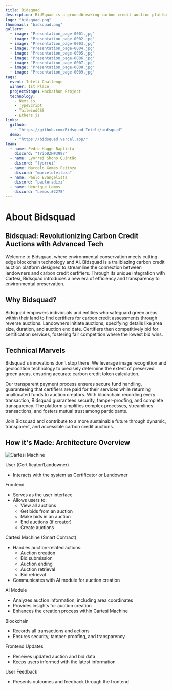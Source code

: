 ```yaml
---
title: Bidsquad
description: BidSquad is a groundbreaking carbon credit auction platform that leverages the power of blockchain technology and AI to conduct reverse auctions for carbon credit certification.
logo: "bidsquad.png"
thumbnail: "bidsquad.png"
gallery:
  - image: "Presentation_page-0001.jpg"
  - image: "Presentation_page-0002.jpg"
  - image: "Presentation_page-0003.jpg"
  - image: "Presentation_page-0004.jpg"
  - image: "Presentation_page-0005.jpg"
  - image: "Presentation_page-0006.jpg"
  - image: "Presentation_page-0007.jpg"
  - image: "Presentation_page-0008.jpg"
  - image: "Presentation_page-0009.jpg"
tags:
  event: Inteli Challenge
  winner: 1st Place
  projectStage: Hackathon Project
  technology:
    - Next.js
    - TypeScript
    - TailwindCSS
    - Ethers.js
links:
  github:
    - "https://github.com/Bidsquad-Inteli/bidsquad"
  demo:
    - "https://bidsquad.vercel.app/"
team:
  - name: Pedro Hagge Baptista
    discord: "TrioDZN#3997"
  - name: Lyorrei Shono Quintão
    discord: "lyorrei"
  - name: Marcelo Gomes Feitoza
    discord: "marcelofeitoza"
  - name: Paulo Evangelista
    discord: "pauleradixz"
  - name: Henrique Lemos
    discord: "Lemos.#2278"
---
```


# About Bidsquad

## Bidsquad: Revolutionizing Carbon Credit Auctions with Advanced Tech

Welcome to Bidsquad, where environmental conservation meets cutting-edge blockchain technology and AI. Bidsquad is a trailblazing carbon credit auction platform designed to streamline the connection between landowners and carbon credit certifiers. Through its unique integration with Cartesi, Bidsquad introduces a new era of efficiency and transparency to environmental preservation.

## Why Bidsquad?

Bidsquad empowers individuals and entities who safeguard green areas within their land to find certifiers for carbon credit assessments through reverse auctions. Landowners initiate auctions, specifying details like area size, duration, and auction end date. Certifiers then competitively bid for certification services, fostering fair competition where the lowest bid wins.

## Technical Marvels

Bidsquad's innovations don't stop there. We leverage image recognition and geolocation technology to precisely determine the extent of preserved green areas, ensuring accurate carbon credit token calculation.

Our transparent payment process ensures secure fund handling, guaranteeing that certifiers are paid for their services while returning unallocated funds to auction creators.
With blockchain recording every transaction, Bidsquad guarantees security, tamper-proofing, and complete transparency. The platform simplifies complex processes, streamlines transactions, and fosters mutual trust among participants.

Join Bidsquad and contribute to a more sustainable future through dynamic, transparent, and accessible carbon credit auctions.

## How it's Made: Architecture Overview

![Cartesi Machine](/projects/bidsquad/image2.png)

User (Certificator/Landowner)

- Interacts with the system as Certificator or Landowner

Frontend

- Serves as the user interface
- Allows users to:
  - View all auctions
  - Get bids from an auction
  - Make bids in an auction
  - End auctions (if creator)
  - Create auctions

Cartesi Machine (Smart Contract)

- Handles auction-related actions:
  - Auction creation
  - Bid submission
  - Auction ending
  - Auction retrieval
  - Bid retrieval
- Communicates with AI module for auction creation

AI Module

- Analyzes auction information, including area coordinates
- Provides insights for auction creation
- Enhances the creation process within Cartesi Machine

Blockchain

- Records all transactions and actions
- Ensures security, tamper-proofing, and transparency

Frontend Updates

- Receives updated auction and bid data
- Keeps users informed with the latest information

User Feedback

- Presents outcomes and feedback through the frontend
